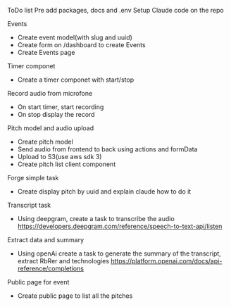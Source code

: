 ToDo list
Pre add packages, docs and .env
Setup Claude code on the repo

Events
- Create event model(with slug and uuid)
- Create form on /dashboard to create Events
- Create Events page

Timer componet
- Create a timer componet with start/stop

Record audio from microfone
- On start timer, start recording
- On stop display the record

Pitch model and audio upload
- Create pitch model
- Send audio from frontend to back using actions and formData
- Upload to S3(use aws sdk 3)
- Create pitch list client component

Forge simple task
- Create display pitch by uuid and explain claude how to do it

Transcript task
- Using deepgram, create a task to transcribe the audio
https://developers.deepgram.com/reference/speech-to-text-api/listen

Extract data and summary
- Using openAi create a task to generate the summary of the transcript, extract RbRer and technologies
https://platform.openai.com/docs/api-reference/completions

Public page for event
- Create public page to list all the pitches

